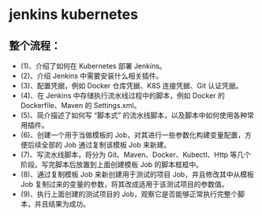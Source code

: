 # jenkins kubernetes 

## 整个流程：

* (1)、介绍了如何在 Kubernetes 部署 Jenkins。
* (2)、介绍 Jenkins 中需要安装什么相关插件。
* (3)、配置凭据，例如 Docker 仓库凭据、K8S 连接凭据、Git 认证凭据。
* (4)、在 Jenkins 中存储执行流水线过程中的脚本，例如 Docker 的 Dockerfile、Maven 的 Settings.xml。
* (5)、简介描述了如何写 “脚本式” 的流水线脚本，以及脚本中如何使用各种常用插件。
* (6)、创建一个用于当做模板的 Job，对其进行一些参数化构建变量配置，方便后续全部的 Job 通过复制该模板 Job 来新建。
* (7)、写流水线脚本，将分为 Git、Maven、Docker、Kubectl、Http 等几个阶段。写完脚本后放置到上面创建模板 Job 的脚本框框中。
* (8)、通过复制模板 Job 来新创建用于测试的项目 Job，并且修改其中从模板 Job 复制过来的变量的参数，将其改成适用于该测试项目的参数值。
* (9)、执行上面创建的测试项目的 Job，观察它是否能够正常执行完整个脚本，并且结果为成功。
